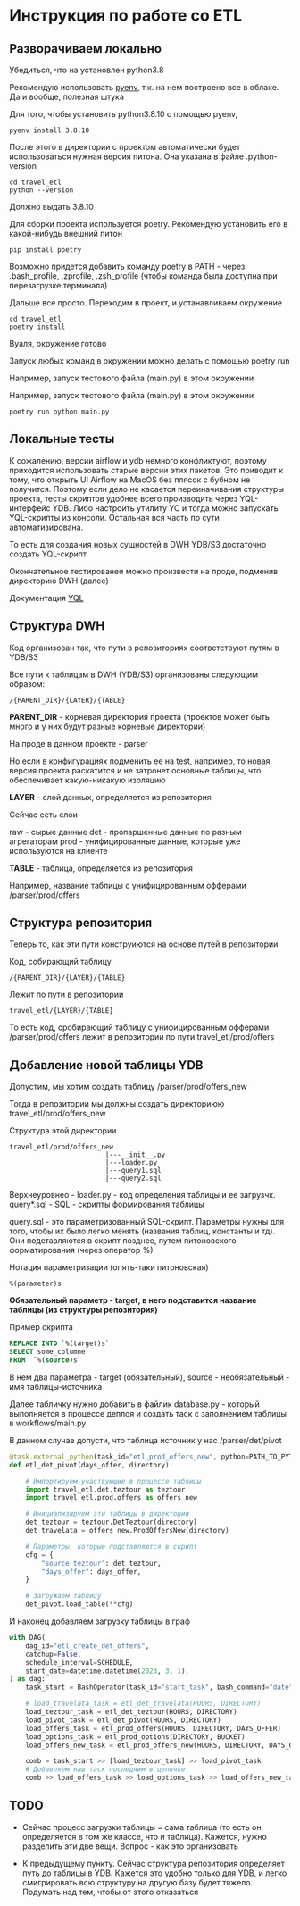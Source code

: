 # Инструкция по работе со ETL

## Разворачиваем локально

Убедиться, что на установлен python3.8

Рекомендую использовать [pyenv](https://github.com/pyenv/pyenv), т.к. на нем построено все в облаке. Да и вообще, полезная штука

Для того, чтобы установить python3.8.10 с помощью pyenv, 

```shell
pyenv install 3.8.10
```

После этого в директории с проектом автоматически будет использоваться нужная версия питона. Она указана в файле .python-version

```shell
cd travel_etl
python --version
```

Должно выдать 3.8.10

Для сборки проекта используется poetry. Рекомендую установить его в какой-нибудь внешний питон

```shell
pip install poetry
```

Возможно придется добавить команду poetry в PATH - через .bash_profile, .zprofile, .zsh_profile (чтобы команда была доступна при перезагрузке терминала)

Дальше все просто. Переходим в проект, и устанавливаем окружение

```shell
cd travel_etl
poetry install
```

Вуаля, окружение готово

Запуск любых команд в окружении можно делать с помощью poetry run

Например, запуск тестового файла (main.py) в этом окружении

Например, запуск тестового файла (main.py) в этом окружении

```shell
poetry run python main.py
```

## Локальные тесты

К сожалению, версии airflow и ydb немного конфликтуют, поэтому приходится использовать старые версии этих пакетов. Это приводит к тому, что открыть UI Airflow на MacOS без плясок с бубном не получится. Поэтому если дело не касается переиначивания структуры проекта, тесты скриптов удобнее всего производить через YQL-интерфейс YDB. Либо настроить утилиту YC и тогда можно запускать YQL-скрипты из консоли. Остальная вся часть по сути автоматизирована.

То есть для создания новых сущностей в DWH YDB/S3 достаточно создать YQL-скрипт

Окончательное тестированеи можно произвести на проде, подменив директорию DWH (далее)

Документация [YQL](https://ydb.tech/en/docs/yql/reference/)


## Структура DWH

Код организован так, что пути в репозиториях соответствуют путям в YDB/S3

Все пути к таблицам в DWH (YDB/S3) организованы следующим образом:

```
/{PARENT_DIR}/{LAYER}/{TABLE}
```

**PARENT_DIR** - корневая директория проекта (проектов может быть много и у них будут разные корневые директории)

На проде в данном проекте - parser

Но если в конфигурациях подменить ее на test, например, то новая версия проекта раскатится и не затронет основные таблицы, что обеспечивает какую-никакую изоляцию

**LAYER** - слой данных, определяется из репозитория

Сейчас есть слои

raw - сырые данные
det - пропаршенные данные по разным агрегаторам
prod - унифицированные данные, которые уже используются на клиенте


**TABLE** - таблица, определяется из репозитория

Например, название таблицы с унифицированным офферами /parser/prod/offers

## Структура репозитория

Теперь то, как эти пути конструиются на основе путей в репозитории

Код, собирающий таблицу

```
/{PARENT_DIR}/{LAYER}/{TABLE}
```

Лежит по пути в репозитории

```
travel_etl/{LAYER}/{TABLE}
```

То есть код, сробирающий таблицу с унифицированным офферами /parser/prod/offers лежит в репозитории по пути travel_etl/prod/offers


## Добавление новой таблицы YDB

Допустим, мы хотим создать таблицу /parser/prod/offers_new

Тогда в репозитории мы должны создать директориюю travel_etl/prod/offers_new

Структура этой директории

```
travel_etl/prod/offers_new
                        |---__init__.py
                        |---loader.py
                        |---query1.sql
                        |---query2.sql
```

Верхнеуровнео - loader.py - код определения таблицы и ее загрузчк. query*.sql - SQL - скрипты формирования таблицы

query.sql - это параметризованный SQL-скрипт. Параметры нужны для того, чтобы их было легко менять (названия таблиц, константы и тд). Они подставляются в скрипт позднее, путем питоновского форматирования (через оператор %)

Нотация параметризации (опять-таки питоновская)

```
%(parameter)s
```

**Обязательный параметр - target, в него подставится название таблицы (из структуры репозитория)**

Пример скрипта

```sql
REPLACE INTO `%(target)s`
SELECT some_columne
FROM  `%(source)s`
```

В нем два параметра - target (обязательный), source - необязательный - имя таблицы-источника

Далее табличку нужно добавить в файлик database.py - который выполняется в процессе деплоя
и создать таск с заполнением таблицы в workflows/main.py

В данном случае допусти, что таблица источник у нас /parser/det/pivot

```python
@task.external_python(task_id="etl_prod_offers_new", python=PATH_TO_PYTHON)
def etl_det_pivot(days_offer, directory):

    # Импортируем участвующие в процессе таблицы
    import travel_etl.det.teztour as teztour
    import travel_etl.prod.offers as offers_new

    # Инициализируем эти таблицы в директории
    det_teztour = teztour.DetTeztour(directory)
    det_travelata = offers_new.ProdOffersNew(directory)

    # Параметры, которые подставляются в скрипт
    cfg = {
        "source_teztour": det_teztour,
        "days_offer": days_offer,
    }

    # Загружаем таблицу
    det_pivot.load_table(**cfg)
```

И наконец добавляем загрузку таблицы в граф

```python
with DAG(
    dag_id="etl_create_det_offers",
    catchup=False,
    schedule_interval=SCHEDULE,
    start_date=datetime.datetime(2023, 3, 1),
) as dag:
    task_start = BashOperator(task_id="start_task", bash_command="date", dag=dag)

    # load_travelata_task = etl_det_travelata(HOURS, DIRECTORY)
    load_teztour_task = etl_det_teztour(HOURS, DIRECTORY)
    load_pivot_task = etl_det_pivot(HOURS, DIRECTORY)
    load_offers_task = etl_prod_offers(HOURS, DIRECTORY, DAYS_OFFER)
    load_options_task = etl_prod_options(DIRECTORY, BUCKET)
    load_offers_new_task = etl_prod_offers_new(HOURS, DIRECTORY, DAYS_OFFER)

    comb = task_start >> [load_teztour_task] >> load_pivot_task
    # Добавляем наш таск последним в цепочке
    comb >> load_offers_task >> load_options_task >> load_offers_new_task
```

## TODO

- Сейчас процесс загрузки таблицы = сама таблица (то есть он определяется в том же классе, что и таблица). Кажется, нужно разделить эти две вещи. Вопрос - как это организовать

- К предыдущему пункту. Сейчас структура репозитория определяет путь до таблицы в YDB. Кажется это удобно только для YDB, и легко смигрировать всю структуру на другую базу будет тяжело. Подумать над тем, чтобы от этого отказаться


